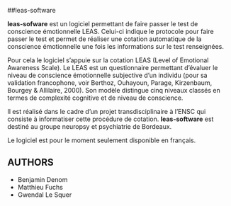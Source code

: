 ##leas-software

__leas-sofware__ est un logiciel permettant de faire passer le test de conscience émotionnelle LEAS.
Celui-ci indique le protocole pour faire passer le test et permet de réaliser une cotation automatique de la conscience émotionnelle une fois les informations sur le test renseignées.

Pour cela le logiciel s’appuie sur la cotation LEAS (Level of Emotional Awareness Scale). Le LEAS est un questionnaire permettant d’évaluer le niveau de conscience émotionnelle subjective d’un individu (pour sa validation francophone, voir Berthoz, Ouhayoun, Parage, Kirzenbaum, Bourgey & Allilaire, 2000).
Son modèle distingue cinq niveaux classés en termes de complexité cognitive et de niveau de conscience.

Il est réalisé dans le cadre d’un projet transdisciplinaire à l’ENSC qui consiste à informatiser cette procédure de cotation. __leas-software__ est destiné au groupe neuropsy et psychiatrie de Bordeaux.

Le logiciel est pour le moment seulement disponible en français.

AUTHORS
-------
* Benjamin Denom
* Matthieu Fuchs
* Gwendal Le Squer
